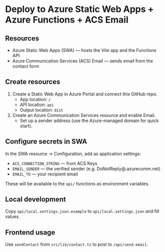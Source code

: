 # Deploy to Azure Static Web Apps + Azure Functions + ACS Email

## Resources
- Azure Static Web Apps (SWA) — hosts the Vite app and the Functions API
- Azure Communication Services (ACS) Email — sends email from the contact form

## Create resources
1. Create a Static Web App in Azure Portal and connect this GitHub repo.
   - App location: `/`
   - API location: `api`
   - Output location: `dist`
2. Create an Azure Communication Services resource and enable Email.
   - Set up a sender address (use the Azure-managed domain for quick start).

## Configure secrets in SWA
In the SWA resource -> Configuration, add as application settings:
- `ACS_CONNECTION_STRING` — from ACS Keys
- `EMAIL_SENDER` — the verified sender (e.g. DoNotReply@<domain>.azurecomm.net)
- `EMAIL_TO` — your recipient email

These will be available to the `api/` functions as environment variables.

## Local development
Copy `api/local.settings.json.example` to `api/local.settings.json` and fill values.

## Frontend usage
Use `sendContact` from `src/lib/contact.ts` to post to `/api/send-email`.
